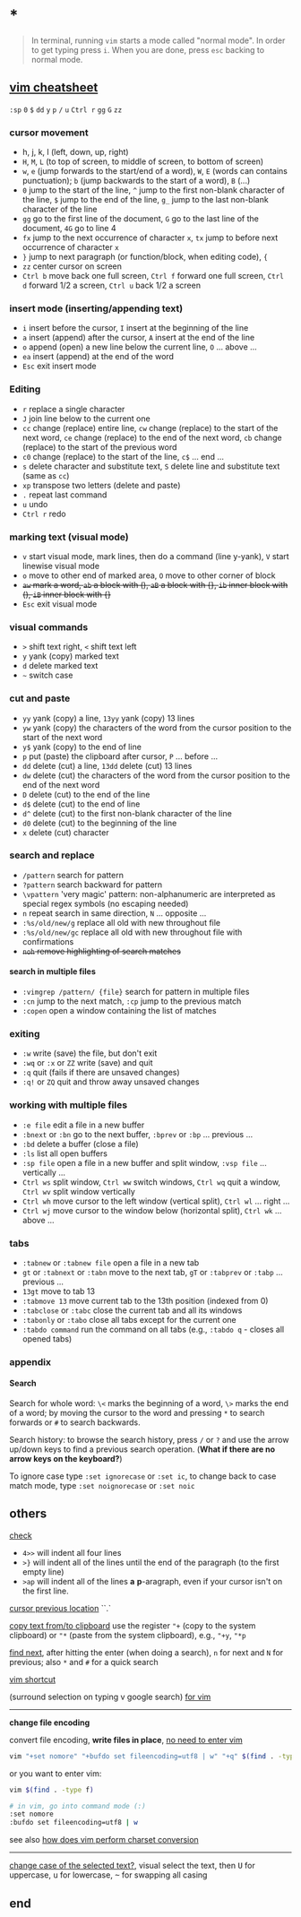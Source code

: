# *

> In terminal, running `vim` starts a mode called "normal mode". In order to get typing press `i`. When you are done, press `esc` backing to normal mode.

## [vim cheatsheet](https://github.com/hackjutsu/vim-cheatsheet)

`:sp` `0` `$` `dd` `y` `p` `/` `u` `Ctrl r` `gg` `G` `zz`

### cursor movement

- h, j, k, l (left, down, up, right)
- `H`, `M`, `L` (to top of screen, to middle of screen, to bottom of screen)
- `w`, `e` (jump forwards to the start/end of a word), `W`, `E` (words can contains punctuation); `b` (jump backwards to the start of a word), `B` (...)
- `0` jump to the start of the line, `^` jump to the first non-blank character of the line, `$` jump to the end of the line, `g_` jump to the last non-blank character of the line
- `gg` go to the first line of the document, `G` go to the last line of the document, `4G` go to line 4
- `fx` jump to the next occurrence of character `x`, `tx` jump to before next occurrence of character `x`
- `}` jump to next paragraph (or function/block, when editing code), `{`
- `zz` center cursor on screen
- `Ctrl b` move back one full screen, `Ctrl f` forward one full screen, `Ctrl d` forward 1/2 a screen, `Ctrl u` back 1/2 a screen

### insert mode (inserting/appending text)

- `i` insert before the cursor, `I` insert at the beginning of the line
- `a` insert (append) after the cursor, `A` insert at the end of the line
- `o` append (open) a new line below the current line, `O` ... above ...
- `ea` insert (append) at the end of the word
- `Esc` exit insert mode

### Editing

- `r` replace a single character
- `J` join line below to the current one
- `cc` change (replace) entire line, `cw` change (replace) to the start of the next word, `ce` change (replace) to the end of the next word, `cb` change (replace) to the start of the previous word
- `c0` change (replace) to the start of the line, `c$` ... end ...
- `s` delete character and substitute text, `S` delete line and substitute text (same as `cc`)
- `xp` transpose two letters (delete and paste)
- `.` repeat last command
- `u` undo
- `Ctrl r` redo

### marking text (visual mode)

- `v` start visual mode, mark lines, then do a command (line y-yank), `V` start linewise visual mode
- `o` move to other end of marked area, `O` move to other corner of block
- ~~`aw` mark a word, `ab` a block with (), `aB` a block with {}, `ib` inner block with (), `iB` inner block with {}~~
- `Esc` exit visual mode

### visual commands

- `>` shift text right, `<` shift text left
- `y` yank (copy) marked text
- `d` delete marked text
- `~` switch case

### cut and paste

- `yy` yank (copy) a line, `13yy` yank (copy) 13 lines
- `yw` yank (copy) the characters of the word from the cursor position to the start of the next word
- `y$` yank (copy) to the end of line
- `p` put (paste) the clipboard after cursor, `P` ... before ...
- `dd` delete (cut) a line, `13dd` delete (cut) 13 lines
- `dw` delete (cut) the characters of the word from the cursor position to the end of the next word
- `D` delete (cut) to the end of the line
- `d$` delete (cut) to the end of line
- `d^` delete (cut) to the first non-blank character of the line
- `d0` delete (cut) to the beginning of the line
- `x` delete (cut) character

### search and replace

- `/pattern` search for pattern
- `?pattern` search backward for pattern
- `\vpattern` 'very magic' pattern: non-alphanumeric are interpreted as special regex symbols (no escaping needed)
- `n` repeat search in same direction, `N` ... opposite ...
- `:%s/old/new/g` replace all old with new throughout file
- `:%s/old/new/gc` replace all old with new throughout file with confirmations
- ~~`noh` remove highlighting of search matches~~

#### search in multiple files

- `:vimgrep /pattern/ {file}` search for pattern in multiple files
- `:cn` jump to the next match, `:cp` jump to the previous match
- `:copen` open a window containing the list of matches

### exiting

- `:w` write (save) the file, but don't exit
- `:wq` or `:x` or `ZZ` write (save) and quit
- `:q` quit (fails if there are unsaved changes)
- `:q!` or `ZQ` quit and throw away unsaved changes

### working with multiple files

- `:e file` edit a file in a new buffer
- `:bnext` or `:bn` go to the next buffer, `:bprev` or `:bp` ... previous ...
- `:bd` delete a buffer (close a file)
- `:ls` list all open buffers
- `:sp file` open a file in a new buffer and split window, `:vsp file` ... vertically ...
- `Ctrl ws` split window, `Ctrl ww` switch windows, `Ctrl wq` quit a window, `Ctrl wv` split window vertically
- `Ctrl wh` move cursor to the left window (vertical split), `Ctrl wl` ... right ...
- `Ctrl wj` move cursor to the window below (horizontal split), `Ctrl wk` ... above ...

### tabs

- `:tabnew` or `:tabnew file` open a file in a new tab
- `gt` or `:tabnext` or `:tabn` move to the next tab, `gT` or `:tabprev` or `:tabp` ... previous ...
- `13gt` move to tab 13
- `:tabmove 13` move current tab to the 13th position (indexed from 0)
- `:tabclose` or `:tabc` close the current tab and all its windows
- `:tabonly` or `:tabo` close all tabs except for the current one
- `:tabdo command` run the command on all tabs (e.g., `:tabdo q` - closes all opened tabs)

### appendix

#### Search

Search for whole word: `\<` marks the beginning of a word, `\>` marks the end of a word; by moving the cursor to the word and pressing `*` to search forwards or `#` to search backwards.

Search history: to browse the search history, press `/` or `?` and use the arrow up/down keys to find a previous search operation. (**What if there are no arrow keys on the keyboard?**)

To ignore case type `:set ignorecase` or `:set ic`, to change back to case match mode, type `:set noignorecase` or `:set noic`

## others

[check](https://stackoverflow.com/questions/3385753/in-vim-how-can-i-shift-a-block-of-code-to-right)

- `4>>` will indent all four lines
- `>}` will indent all of the lines until the end of the paragraph (to the first empty line)
- `>ap` will indent all of the lines **a** **p**-aragraph, even if your cursor isn't on the first line.

[cursor previous location](https://vi.stackexchange.com/questions/2001/how-do-i-jump-to-the-location-of-my-last-edit) ``.`

[copy text from/to clipboard](https://stackoverflow.com/a/3961877/118440030) use the register `"+` (copy to the system clipboard) or `"*` (paste from the system clipboard), e.g., `"+y`, `"*p`

[find next](https://stackoverflow.com/questions/6607630/find-next-in-vim), after hitting the enter (when doing a search), `n` for next and `N` for previous; also `*` and `#` for a quick search

[vim shortcut](https://gist.github.com/awidegreen/3854277)

(surround selection on typing v google search) [for vim](https://stackoverflow.com/questions/2147875/what-vim-commands-can-be-used-to-quote-unquote-words)

---

**change file encoding**

convert file encoding, **write files in place**, [no need to enter vim](https://stackoverflow.com/questions/4544669/batch-convert-latin-1-files-to-utf-8-using-iconv#comment67371494_35329638)

```bash
vim "+set nomore" "+bufdo set fileencoding=utf8 | w" "+q" $(find . -type f)
```

or you want to enter vim:

```bash
vim $(find . -type f)

# in vim, go into command mode (:)
:set nomore
:bufdo set fileencoding=utf8 | w
```

see also [how does vim perform charset conversion](https://stackoverflow.com/questions/54571068/how-does-vim-perform-charset-conversion)

---

[change case of the selected text?](https://stackoverflow.com/questions/2946051/changing-case-in-vim), visual select the text, then <kbd>U</kbd> for uppercase, <kbd>u</kbd> for lowercase, <kbd>~</kbd> for swapping all casing

## end

